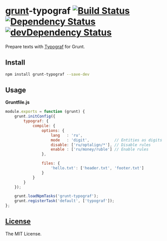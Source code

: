 # [grunt](http://gruntjs.com/)-typograf [![Build Status](https://travis-ci.org/typograf/grunt-typograf.png?branch=master)](https://travis-ci.org/typograf/grunt-typograf) [![Dependency Status](https://david-dm.org/typograf/grunt-typograf.svg)](https://david-dm.org/typograf/grunt-typograf) [![devDependency Status](https://david-dm.org/typograf/grunt-typograf/dev-status.svg)](https://david-dm.org/typograf/grunt-typograf#info=devDependencies)

Prepare texts with [Typograf](https://github.com/typograf/typograf) for Grunt.

## Install

```bash
npm install grunt-typograf --save-dev
```

## Usage

**Gruntfile.js**

```js
module.exports = function (grunt) {
	grunt.initConfig({
		typograf: {
			compile: {
				options: {
					lang   : 'ru',
					mode   : 'digit',           // Entities as digits
					disable: ['ru/optalign/*'], // Disable rules
					enable : ['ru/money/ruble'] // Enable rules
				},

				files: {
					'hello.txt': ['header.txt', 'footer.txt']
				}
			}
		}
	});

	grunt.loadNpmTasks('grunt-typograf');
	grunt.registerTask('default', ['typograf']);
};
```

## [License](https://github.com/typograf/grunt-typograf/blob/master/LICENSE)

The MIT License.
